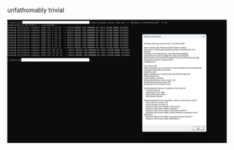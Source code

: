 unfathomably trivial


![trivial](https://github.com/SpCreatePackaedLicense/how-to-enable-a-genuine-kms-server-using-a-blocked-key/blob/main/nerd.png?raw=true)
